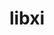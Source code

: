 ---
title: "libxi"
layout: cache
categories: [package, develop]
meta: {"compilers": ["gcc@=11.4.0", "oneapi@=2024.2.1"], "num_specs": 17, "num_specs_by_stack": {"e4s": 12, "e4s-oneapi": 5, "root": 17}, "oss": ["ubuntu22.04"], "platforms": ["linux"], "stacks": ["e4s", "e4s-oneapi", "root"], "targets": ["x86_64_v3"], "versions": ["1.7.10"]}
spec_details: [{"compiler": "gcc@=11.4.0", "hash": "ivpccdaokddqw3r4w2jjfcdnc2orfmi2", "os": "ubuntu22.04", "platform": "linux", "size": "-", "stacks": ["e4s", "root"], "tarball": "https://binaries.spack.io/develop/build_cache/linux-ubuntu22.04-x86_64_v3/gcc-11.4.0/libxi-1.7.10/linux-ubuntu22.04-x86_64_v3-gcc-11.4.0-libxi-1.7.10-ivpccdaokddqw3r4w2jjfcdnc2orfmi2.spack", "target": "x86_64_v3", "variants": ["build_system=autotools"], "versions": ["1.7.10"]}, {"compiler": "gcc@=11.4.0", "hash": "oe7naqek3nkxvik3ssinfonjehrewo3k", "os": "ubuntu22.04", "platform": "linux", "size": "-", "stacks": ["e4s", "root"], "tarball": "https://binaries.spack.io/develop/build_cache/linux-ubuntu22.04-x86_64_v3/gcc-11.4.0/libxi-1.7.10/linux-ubuntu22.04-x86_64_v3-gcc-11.4.0-libxi-1.7.10-oe7naqek3nkxvik3ssinfonjehrewo3k.spack", "target": "x86_64_v3", "variants": ["build_system=autotools"], "versions": ["1.7.10"]}, {"compiler": "gcc@=11.4.0", "hash": "6wmgac4b3lv5vjl5a7mskib5n7otjzq6", "os": "ubuntu22.04", "platform": "linux", "size": "-", "stacks": ["e4s", "root"], "tarball": "https://binaries.spack.io/develop/build_cache/linux-ubuntu22.04-x86_64_v3/gcc-11.4.0/libxi-1.7.10/linux-ubuntu22.04-x86_64_v3-gcc-11.4.0-libxi-1.7.10-6wmgac4b3lv5vjl5a7mskib5n7otjzq6.spack", "target": "x86_64_v3", "variants": ["build_system=autotools"], "versions": ["1.7.10"]}, {"compiler": "gcc@=11.4.0", "hash": "h3f74nsu3i37vb4vsdhczh3z55mkhzwr", "os": "ubuntu22.04", "platform": "linux", "size": "-", "stacks": ["e4s", "root"], "tarball": "https://binaries.spack.io/develop/build_cache/linux-ubuntu22.04-x86_64_v3/gcc-11.4.0/libxi-1.7.10/linux-ubuntu22.04-x86_64_v3-gcc-11.4.0-libxi-1.7.10-h3f74nsu3i37vb4vsdhczh3z55mkhzwr.spack", "target": "x86_64_v3", "variants": ["build_system=autotools"], "versions": ["1.7.10"]}, {"compiler": "gcc@=11.4.0", "hash": "xptj56adwcddlpb2sqogctwyddb3yuyo", "os": "ubuntu22.04", "platform": "linux", "size": "-", "stacks": ["e4s", "root"], "tarball": "https://binaries.spack.io/develop/build_cache/linux-ubuntu22.04-x86_64_v3/gcc-11.4.0/libxi-1.7.10/linux-ubuntu22.04-x86_64_v3-gcc-11.4.0-libxi-1.7.10-xptj56adwcddlpb2sqogctwyddb3yuyo.spack", "target": "x86_64_v3", "variants": ["build_system=autotools"], "versions": ["1.7.10"]}, {"compiler": "gcc@=11.4.0", "hash": "vhh5tcse434dkl3voerd6b5fbu5wt276", "os": "ubuntu22.04", "platform": "linux", "size": "-", "stacks": ["e4s", "root"], "tarball": "https://binaries.spack.io/develop/build_cache/linux-ubuntu22.04-x86_64_v3/gcc-11.4.0/libxi-1.7.10/linux-ubuntu22.04-x86_64_v3-gcc-11.4.0-libxi-1.7.10-vhh5tcse434dkl3voerd6b5fbu5wt276.spack", "target": "x86_64_v3", "variants": ["build_system=autotools"], "versions": ["1.7.10"]}, {"compiler": "gcc@=11.4.0", "hash": "r4enkp2nz54ynj3zn27w3luususmsaar", "os": "ubuntu22.04", "platform": "linux", "size": "-", "stacks": ["e4s", "root"], "tarball": "https://binaries.spack.io/develop/build_cache/linux-ubuntu22.04-x86_64_v3/gcc-11.4.0/libxi-1.7.10/linux-ubuntu22.04-x86_64_v3-gcc-11.4.0-libxi-1.7.10-r4enkp2nz54ynj3zn27w3luususmsaar.spack", "target": "x86_64_v3", "variants": ["build_system=autotools"], "versions": ["1.7.10"]}, {"compiler": "gcc@=11.4.0", "hash": "r7cerbfwj2vg4zqvqnmuu5jm5d3qfaud", "os": "ubuntu22.04", "platform": "linux", "size": "-", "stacks": ["e4s", "root"], "tarball": "https://binaries.spack.io/develop/build_cache/linux-ubuntu22.04-x86_64_v3/gcc-11.4.0/libxi-1.7.10/linux-ubuntu22.04-x86_64_v3-gcc-11.4.0-libxi-1.7.10-r7cerbfwj2vg4zqvqnmuu5jm5d3qfaud.spack", "target": "x86_64_v3", "variants": ["build_system=autotools"], "versions": ["1.7.10"]}, {"compiler": "gcc@=11.4.0", "hash": "hozxitrsfgcjzlvtalawrv4feebtgap5", "os": "ubuntu22.04", "platform": "linux", "size": "-", "stacks": ["e4s", "root"], "tarball": "https://binaries.spack.io/develop/build_cache/linux-ubuntu22.04-x86_64_v3/gcc-11.4.0/libxi-1.7.10/linux-ubuntu22.04-x86_64_v3-gcc-11.4.0-libxi-1.7.10-hozxitrsfgcjzlvtalawrv4feebtgap5.spack", "target": "x86_64_v3", "variants": ["build_system=autotools"], "versions": ["1.7.10"]}, {"compiler": "gcc@=11.4.0", "hash": "z53buwckl5d3kezpqysreyv7nttsmivz", "os": "ubuntu22.04", "platform": "linux", "size": "-", "stacks": ["e4s", "root"], "tarball": "https://binaries.spack.io/develop/build_cache/linux-ubuntu22.04-x86_64_v3/gcc-11.4.0/libxi-1.7.10/linux-ubuntu22.04-x86_64_v3-gcc-11.4.0-libxi-1.7.10-z53buwckl5d3kezpqysreyv7nttsmivz.spack", "target": "x86_64_v3", "variants": ["build_system=autotools"], "versions": ["1.7.10"]}, {"compiler": "gcc@=11.4.0", "hash": "xrmvcfj55ytljjirdps7nt3xtlw5dzb2", "os": "ubuntu22.04", "platform": "linux", "size": "-", "stacks": ["e4s", "root"], "tarball": "https://binaries.spack.io/develop/build_cache/linux-ubuntu22.04-x86_64_v3/gcc-11.4.0/libxi-1.7.10/linux-ubuntu22.04-x86_64_v3-gcc-11.4.0-libxi-1.7.10-xrmvcfj55ytljjirdps7nt3xtlw5dzb2.spack", "target": "x86_64_v3", "variants": ["build_system=autotools"], "versions": ["1.7.10"]}, {"compiler": "gcc@=11.4.0", "hash": "cxhcv54zpmvjlfcapy6ra6qjwboj46jl", "os": "ubuntu22.04", "platform": "linux", "size": "-", "stacks": ["e4s", "root"], "tarball": "https://binaries.spack.io/develop/build_cache/linux-ubuntu22.04-x86_64_v3/gcc-11.4.0/libxi-1.7.10/linux-ubuntu22.04-x86_64_v3-gcc-11.4.0-libxi-1.7.10-cxhcv54zpmvjlfcapy6ra6qjwboj46jl.spack", "target": "x86_64_v3", "variants": ["build_system=autotools"], "versions": ["1.7.10"]}, {"compiler": "oneapi@=2024.2.1", "hash": "sdd4nrnhnghcar5myw64ysho4rlmcr2l", "os": "ubuntu22.04", "platform": "linux", "size": "-", "stacks": ["e4s-oneapi", "root"], "tarball": "https://binaries.spack.io/develop/build_cache/linux-ubuntu22.04-x86_64_v3/oneapi-2024.2.1/libxi-1.7.10/linux-ubuntu22.04-x86_64_v3-oneapi-2024.2.1-libxi-1.7.10-sdd4nrnhnghcar5myw64ysho4rlmcr2l.spack", "target": "x86_64_v3", "variants": ["build_system=autotools"], "versions": ["1.7.10"]}, {"compiler": "oneapi@=2024.2.1", "hash": "dsyqnejk6pm45v7tnksp2tjqywojkecw", "os": "ubuntu22.04", "platform": "linux", "size": "-", "stacks": ["e4s-oneapi", "root"], "tarball": "https://binaries.spack.io/develop/build_cache/linux-ubuntu22.04-x86_64_v3/oneapi-2024.2.1/libxi-1.7.10/linux-ubuntu22.04-x86_64_v3-oneapi-2024.2.1-libxi-1.7.10-dsyqnejk6pm45v7tnksp2tjqywojkecw.spack", "target": "x86_64_v3", "variants": ["build_system=autotools"], "versions": ["1.7.10"]}, {"compiler": "oneapi@=2024.2.1", "hash": "ybi4g3j3g35liyhvmlgqu45hhorjkdup", "os": "ubuntu22.04", "platform": "linux", "size": "-", "stacks": ["e4s-oneapi", "root"], "tarball": "https://binaries.spack.io/develop/build_cache/linux-ubuntu22.04-x86_64_v3/oneapi-2024.2.1/libxi-1.7.10/linux-ubuntu22.04-x86_64_v3-oneapi-2024.2.1-libxi-1.7.10-ybi4g3j3g35liyhvmlgqu45hhorjkdup.spack", "target": "x86_64_v3", "variants": ["build_system=autotools"], "versions": ["1.7.10"]}, {"compiler": "oneapi@=2024.2.1", "hash": "acc7lq6pikgszbblrhbo4ydkguxevpts", "os": "ubuntu22.04", "platform": "linux", "size": "-", "stacks": ["e4s-oneapi", "root"], "tarball": "https://binaries.spack.io/develop/build_cache/linux-ubuntu22.04-x86_64_v3/oneapi-2024.2.1/libxi-1.7.10/linux-ubuntu22.04-x86_64_v3-oneapi-2024.2.1-libxi-1.7.10-acc7lq6pikgszbblrhbo4ydkguxevpts.spack", "target": "x86_64_v3", "variants": ["build_system=autotools"], "versions": ["1.7.10"]}, {"compiler": "oneapi@=2024.2.1", "hash": "j2ttyis45mausq7fzhph3ts4qqyvve6h", "os": "ubuntu22.04", "platform": "linux", "size": "-", "stacks": ["e4s-oneapi", "root"], "tarball": "https://binaries.spack.io/develop/build_cache/linux-ubuntu22.04-x86_64_v3/oneapi-2024.2.1/libxi-1.7.10/linux-ubuntu22.04-x86_64_v3-oneapi-2024.2.1-libxi-1.7.10-j2ttyis45mausq7fzhph3ts4qqyvve6h.spack", "target": "x86_64_v3", "variants": ["build_system=autotools"], "versions": ["1.7.10"]}]
---